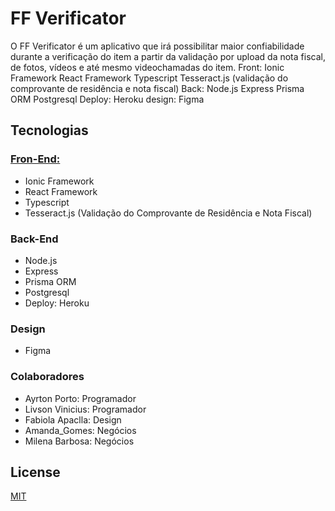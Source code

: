 # FF Verificator

O FF Verificator é um aplicativo que irá possibilitar maior confiabilidade durante a verificação do item a partir da validação por upload da nota fiscal, de fotos, vídeos e até mesmo videochamadas do item. Front: Ionic Framework React Framework Typescript Tesseract.js (validação do comprovante de residência e nota fiscal) Back: Node.js Express Prisma ORM Postgresql Deploy: Heroku design: Figma

## Tecnologias

### [Fron-End:](https://github.com/Ikusa0/ffhacka-client)

- Ionic Framework
- React Framework
- Typescript
- Tesseract.js (Validação do Comprovante de Residência e Nota Fiscal)

### Back-End

- Node.js
- Express
- Prisma ORM
- Postgresql
- Deploy: Heroku

### Design

- Figma

### Colaboradores

- Ayrton Porto: Programador
- Livson Vinicius: Programador
- Fabiola Apaclla: Design
- Amanda_Gomes: Negócios
- Milena Barbosa: Negócios

## License

[MIT](https://choosealicense.com/licenses/mit/)
